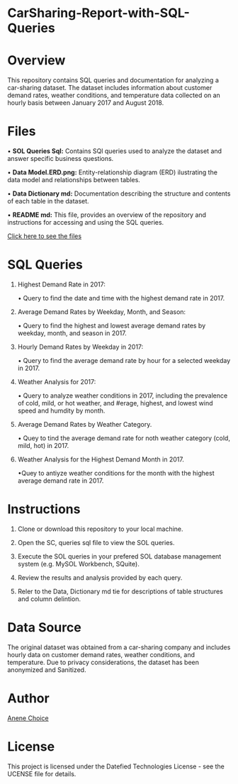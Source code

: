 # CarSharing-Report-with-SQL-Queries

# Overview
This repository contains SQL queries and documentation for analyzing a car-sharing dataset. The dataset includes information about customer demand rates, weather conditions, and temperature data collected on an hourly basis between January 2017 and August 2018.

# Files
• **SOL Queries Sql:** Contains SQl queries used to analyze the dataset and answer specific business questions.

• **Data Model.ERD.png:** Entity-relationship diagram (ERD) ilustrating the data model and relationships between tables.

• **Data Dictionary md:** Documentation describing the structure and contents of each table in the dataset.

• **README md:** This file, provides an overview of the repository and instructions for accessing and using the SQL queries.

<a href="https://drive.google.com/drive/folders/1_Qg0p9H1dxKHvDBPpw9dIRW0cdzI93_k?usp=drive_link">Click here to see the files</a>

# SQL Queries
1. Highest Demand Rate in 2017:
   
   • Query to find the date and time with the highest demand rate in 2017.
   
2. Average Demand Rates by Weekday, Month, and Season:
   
   • Query to find the highest and lowest average demand rates by weekday, month, and season in 2017.
   
3. Hourly Demand Rates by Weekday in 2017:
   
   • Query to find the average demand rate by hour for a selected weekday in 2017.
   
4. Weather Analysis for 2017:
   
   • Query to analyze weather conditions in 2017, including the prevalence of cold, mild, or hot weather, and #erage, highest, and 
     lowest wind speed and humdity by month.
  
5. Average Demand Rates by Weather Category.
    
   • Quey to tind the average demand rate for noth weather category (cold, mild, hot) in 2017.
   
6. Weather Analysis for the Highest Demand Month in 2017.
    
   •Quey to antiyze weather conditions for the month with the highest average demand rate in 2017.
   
# Instructions
1. Clone or download this repository to your local machine.
   
2. Open the SC, queries sql file to view the SOL queries.
   
3. Execute the SOL queries in your prefered SOL database management system (e.g. MySOL Workbench, SQuite).
   
4. Review the results and analysis provided by each query.
   
5. Reler to the Data, Dictionary md tie for descriptions of table structures and column delintion.

# Data Source
The original dataset was obtained from a car-sharing company and includes hourly data on customer demand rates, weather conditions, and temperature. Due to privacy considerations, the dataset has been anonymized and Sanitized.

# Author
<a href="https://www.linkedin.com/in/anenechoice541448208utm_source=share&utm_campaign=share_via&utm_content=profile&utm_medium=ios_app">Anene Choice</a>

# License
This project is licensed under the Datefied Technologies License - see the UCENSE file for details.    
